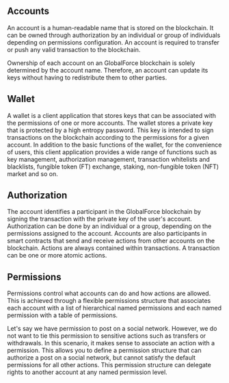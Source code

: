 ## Accounts

An account is a human-readable name that is stored on the blockchain. It can be owned through authorization by an individual or group of individuals depending on permissions configuration. An account is required to transfer or push any valid transaction to the blockchain.

Ownership of each account on an GlobalForce blockchain is solely determined by the account name. Therefore, an account can update its keys without having to redistribute them to other parties.

## Wallet

A wallet is a client application that stores keys that can be associated with the permissions of one or more accounts. The wallet stores a private key that is protected by a high entropy password. This key is intended to sign transactions on the blockchain according to the permissions for a given account. In addition to the basic functions of the wallet, for the convenience of users, this client application provides a wide range of functions such as key management, authorization management, transaction whitelists and blacklists, fungible token (FT) exchange, staking, non-fungible token (NFT) market and so on.

## Authorization

The account identifies a participant in the GlobalForce blockchain by signing the transaction with the private key of the user's account. Authorization can be done by an individual or a group, depending on the permissions assigned to the account. Accounts are also participants in smart contracts that send and receive actions from other accounts on the blockchain. Actions are always contained within transactions. A transaction can be one or more atomic actions.

## Permissions

Permissions control what accounts can do and how actions are allowed. This is achieved through a flexible permissions structure that associates each account with a list of hierarchical named permissions and each named permission with a table of permissions.

Let's say we have permission to post on a social network. However, we do not want to tie this permission to sensitive actions such as transfers or withdrawals. In this scenario, it makes sense to associate an action with a permission. This allows you to define a permission structure that can authorize a post on a social network, but cannot satisfy the default permissions for all other actions. This permission structure can delegate rights to another account at any named permission level.